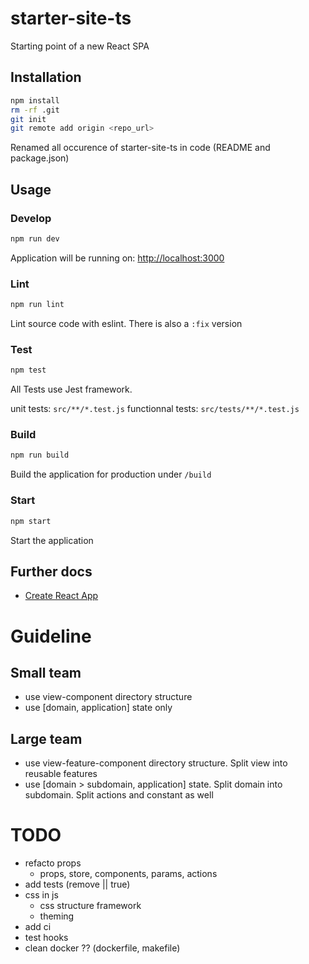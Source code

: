 # starter-site-ts

Starting point of a new React SPA

## Installation
```sh
npm install
rm -rf .git
git init
git remote add origin <repo_url>
```

Renamed all occurence of starter-site-ts in code (README and package.json)

## Usage

### Develop
```js
npm run dev
```
Application will be running on: [http://localhost:3000](http://localhost:3000)

### Lint
```sh
npm run lint
```
Lint source code with eslint.
There is also a `:fix` version

### Test
```sh
npm test
```
All Tests use Jest framework.

unit tests: `src/**/*.test.js`
functionnal tests: `src/tests/**/*.test.js`

### Build
```sh
npm run build
```
Build the application for production under `/build`

### Start
```sh
npm start
```
Start the application

## Further docs
- [Create React App](https://github.com/facebookincubator/create-react-app)

# Guideline

## Small team
- use view-component directory structure
- use [domain, application] state only

## Large team
- use view-feature-component directory structure. Split view into reusable features
- use [domain > subdomain, application] state. Split domain into subdomain. Split actions and constant as well

# TODO
- refacto props
  - props, store, components, params, actions
- add tests (remove || true)
- css in js
  - css structure framework
  - theming
- add ci
- test hooks
- clean docker ?? (dockerfile, makefile)
